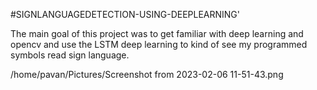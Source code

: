 #SIGNLANGUAGEDETECTION-USING-DEEPLEARNING'

The main goal of this project was to get familiar with deep learning and opencv and use the LSTM deep learning to kind of see my programmed symbols read sign language. 


/home/pavan/Pictures/Screenshot from 2023-02-06 11-51-43.png

